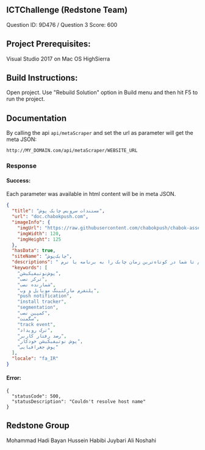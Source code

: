 ## ICTChallenge (Redstone Team)
Question ID: 9D476 / Question 3
Score: 600

## Project Prerequisites:
Visual Studio 2017 on Mac OS HighSierra

## Build Instructions:
Open project. Use "Rebuild Solution" option in Build menu and then hit F5 to run the project.

## Documentation 

By calling the api `api/metaScraper` and set the url as parameter will get the meta JSON:

```
http://MY_DOMAIN.com/api/metaScraper/WEBSITE_URL
```

### Response

#### Success: 

Each parameter was available in html content will be in meta JSON.

``` json
{
  "title": "مستندات سرویس چابک پوش",
  "url": "doc.chabokpush.com",
  "imageInfo": {
    "imgUrl": "https://raw.githubusercontent.com/chabokpush/chabok-assets/master/chaboklogoblue.png",
    "imgWidth": 120,
    "imgHeight": 125
  },
  "hasData": true,
  "siteName": "چابک‌پوش",
  "descriptions": " پلتفرم‌ها پیاده سازی راحت بر روی هر پلتفرمیچابک روی هر پلتفرمی قابل استفاده استما برای هر پلتفرم راهنمای کاملی ایجاد کرده‌ایم تا شما در کوتاه‌ترین زمان چابک را به برنامه یا نرم‌...",
  "keywords": [
    "پوش‌نوتیفیکیشن",
    "ترکر نصب",
    "شمارنده نصب",
    "پلتفرم مارکتینگ موبایل و وب",
    "push notification",
    "install tracker",
    "segmentation",
    "کمپین نصب",
    "سگمنت",
    "track event",
    "ترک رویداد",
    "رصد رفتار کاربر",
    "پوش نوتیفیکیشن خودکار",
    "پوش جغرافیایی"
  ],
  "locale": "fa_IR"
}
```

#### Error: 

```
{
  "statusCode": 500,
  "statusDescription": "Couldn't resolve host name"
}
```

## Redstone Group
Mohammad Hadi Bayan
Hussein Habibi Juybari
Ali Noshahi
